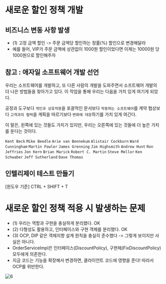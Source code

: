 # 새로운 할인 정책 개발

## 비즈니스 변동 사항 발생
- (1) 고정 금액 할인 -> 주문 금액당 할인하는 정률(%) 할인으로 변경해달라
- 예를 들어, VIP가 주문 금액에 상관없이 1000원 할인이었다면 이제는 10000원 당 1000원으로 할인해주자

## 참고 : 애자일 소프트웨어 개발 선언

우리는 소프트웨어를 개발하고, 또 다른 사람의 개발을
도와주면서 소프트웨어 개발의 더 나은 방법들을 찾아가고
있다. 이 작업을 통해 우리는 다음을 가치 있게 여기게 되었다.

공정과 도구보다 `개인과 상호작용`을
포괄적인 문서보다 `작동하는 소프트웨어`를
계약 협상보다 `고객과의 협력`을
계획을 따르기보다 `변화에 대응`하기를 가치 있게 여긴다. 

이 말은, 왼쪽에 있는 것들도 가치가 있지만,
우리는 오른쪽에 있는 것들에 더 높은 가치를 둔다는 것이다.

`Kent Beck`
`Mike Beedle`
`Arie van Bennekum`
`Alistair Cockburn`
`Ward Cunningham`
`Martin Fowler`
`James Grenning`
`Jim Highsmith`
`Andrew Hunt`
`Ron Jeffries`
`Jon Kern`
`Brian Marick`
`Robert C. Martin`
`Steve Mellor`
`Ken Schwaber`
`Jeff Sutherland`
`Dave Thomas`


## 인텔리제이 테스트 만들기
[윈도우 기준] CTRL + SHIFT + T


# 새로운 할인 정책 적용 시 발생하는 문제
- (1) 우리는 역할과 구현을 충실하게 분리했다. OK
- (2) 다형성도 활용하고, 인터페이스와 구현 객체를 분리했다. OK
- (3) OCP, DIP 같은 객체지향 설계 원칙을 충실히 준수했다 -> 그렇게 보이지만 사실은 아니다.
- OrderServiceImpl은 인터페이스(DiscountPolicy), 구현체(FixDiscountPolicy) 모두에게 의존한다.
- 지금 코드는 기능을 확장해서 변경하면, 클라이언트 코드에 영향을 준다! 따라서 OCP를 위반한다.

![6](https://github.com/ngngs/TIL/assets/47618270/6587b7d0-dd20-4c6e-add7-fe8f87cc5f8c)

